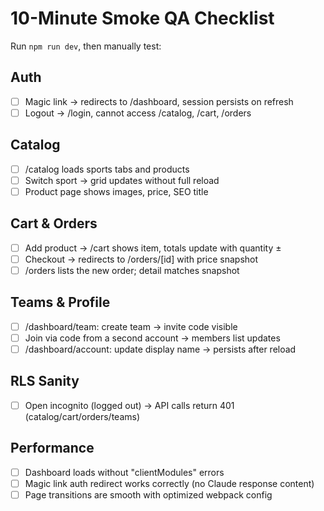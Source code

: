 # 10-Minute Smoke QA Checklist

Run `npm run dev`, then manually test:

## Auth
- [ ] Magic link → redirects to /dashboard, session persists on refresh
- [ ] Logout → /login, cannot access /catalog, /cart, /orders

## Catalog
- [ ] /catalog loads sports tabs and products
- [ ] Switch sport → grid updates without full reload
- [ ] Product page shows images, price, SEO title

## Cart & Orders
- [ ] Add product → /cart shows item, totals update with quantity ±
- [ ] Checkout → redirects to /orders/[id] with price snapshot
- [ ] /orders lists the new order; detail matches snapshot

## Teams & Profile
- [ ] /dashboard/team: create team → invite code visible
- [ ] Join via code from a second account → members list updates
- [ ] /dashboard/account: update display name → persists after reload

## RLS Sanity
- [ ] Open incognito (logged out) → API calls return 401 (catalog/cart/orders/teams)

## Performance
- [ ] Dashboard loads without "clientModules" errors
- [ ] Magic link auth redirect works correctly (no Claude response content)
- [ ] Page transitions are smooth with optimized webpack config
